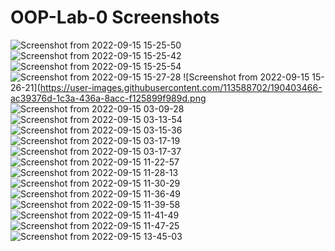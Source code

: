 # OOP-Lab-0 Screenshots
![Screenshot from 2022-09-15 15-25-50](https://user-images.githubusercontent.com/113588702/190403384-af8d5435-0f1d-43a0-9bd1-69445e978e95.png)
![Screenshot from 2022-09-15 15-25-42](https://user-images.githubusercontent.com/113588702/190403374-d53c48e3-3f24-4f2e-a078-08dd517a2822.png)![Screenshot from 2022-09-15 15-25-54](https://user-images.githubusercontent.com/113588702/190403395-6884165d-f82f-42ae-ac8a-073577aab451.png)
![Screenshot from 2022-09-15 15-27-28](https://user-images.githubusercontent.com/113588702/190403446-e1d0bc18-59a3-4492-bd62-05bbfbf8e7bd.png)
![Screenshot from 2022-09-15 15-26-21](https://user-images.githubusercontent.com/113588702/190403466-ac39376d-1c3a-436a-8acc-f125899f989d.png
![Screenshot from 2022-09-15 03-09-28](https://user-images.githubusercontent.com/113588702/190401134-5d56c904-03ba-4229-b11e-ba42e4c86157.png)
![Screenshot from 2022-09-15 03-13-54](https://user-images.githubusercontent.com/113588702/190401138-c496eba0-4713-4e3f-a036-fbbe10dcdbbd.png)
![Screenshot from 2022-09-15 03-15-36](https://user-images.githubusercontent.com/113588702/190401140-40418369-46a7-4195-aea0-8133e23458f3.png)
![Screenshot from 2022-09-15 03-17-19](https://user-images.githubusercontent.com/113588702/190401145-552e5304-a8c8-4d4f-b441-30cc9ec40d3b.png)
![Screenshot from 2022-09-15 03-17-37](https://user-images.githubusercontent.com/113588702/190401151-7d3cc46c-1bd2-424d-bff5-c5a0c72271da.png)
![Screenshot from 2022-09-15 11-22-57](https://user-images.githubusercontent.com/113588702/190401157-e7465d2f-572f-4fe5-a2f4-2ec0953f6662.png)
![Screenshot from 2022-09-15 11-28-13](https://user-images.githubusercontent.com/113588702/190401159-96efe35c-5614-4cde-b1e9-1cbe8b0b8118.png)
![Screenshot from 2022-09-15 11-30-29](https://user-images.githubusercontent.com/113588702/190401162-568577a3-4f82-4c01-9e12-2bb6fdffd5c6.png)
![Screenshot from 2022-09-15 11-36-49](https://user-images.githubusercontent.com/113588702/190401163-1b55b1c9-92f4-4811-bfa2-433323da6cd6.png)
![Screenshot from 2022-09-15 11-39-58](https://user-images.githubusercontent.com/113588702/190401166-ecee4a27-f054-400b-8aa0-10c9edb46e57.png)
![Screenshot from 2022-09-15 11-41-49](https://user-images.githubusercontent.com/113588702/190401169-cb1353a5-3d0b-48b1-a55c-f088cf1404b2.png)
![Screenshot from 2022-09-15 11-47-25](https://user-images.githubusercontent.com/113588702/190401170-cb82602d-7e45-4055-b5ec-1277e6fe496d.png)
![Screenshot from 2022-09-15 13-45-03](https://user-images.githubusercontent.com/113588702/190401172-0ff64747-87dc-4776-b59c-59a72586c2dd.png)
